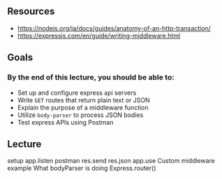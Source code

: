 ## Resources
* https://nodejs.org/ja/docs/guides/anatomy-of-an-http-transaction/
* https://expressjs.com/en/guide/writing-middleware.html

## Goals
### By the end of this lecture, you should be able to:
* Set up and configure express api servers
* Write `GET` routes that return plain text or JSON
* Explain the purpose of a middleware function
* Utilize `body-parser` to process JSON bodies
* Test express APIs using Postman

## Lecture
setup
app.listen
postman
res.send
res.json
app.use
Custom middleware example
What bodyParser is doing
Express.router()